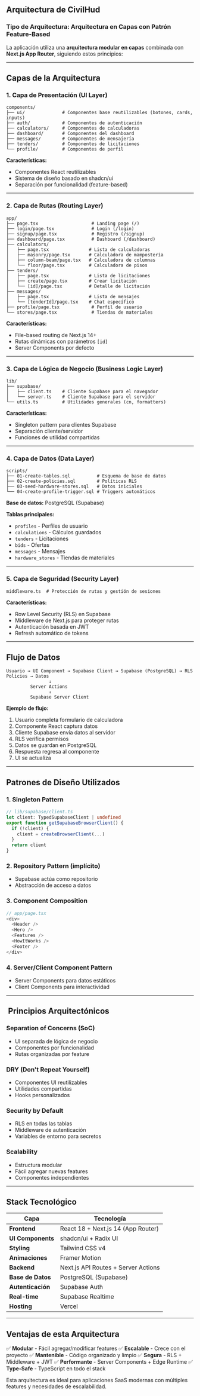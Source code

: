 ## Arquitectura de CivilHud

### **Tipo de Arquitectura: Arquitectura en Capas con Patrón Feature-Based**

La aplicación utiliza una **arquitectura modular en capas** combinada con **Next.js App Router**, siguiendo estos principios:

---

## Capas de la Arquitectura

### **1. Capa de Presentación (UI Layer)**

```plaintext
components/
├── ui/              # Componentes base reutilizables (botones, cards, inputs)
├── auth/            # Componentes de autenticación
├── calculators/     # Componentes de calculadoras
├── dashboard/       # Componentes del dashboard
├── messages/        # Componentes de mensajería
├── tenders/         # Componentes de licitaciones
└── profile/         # Componentes de perfil
```

**Características:**

- Componentes React reutilizables
- Sistema de diseño basado en shadcn/ui
- Separación por funcionalidad (feature-based)


---

### **2. Capa de Rutas (Routing Layer)**

```plaintext
app/
├── page.tsx                    # Landing page (/)
├── login/page.tsx              # Login (/login)
├── signup/page.tsx             # Registro (/signup)
├── dashboard/page.tsx          # Dashboard (/dashboard)
├── calculators/
│   ├── page.tsx               # Lista de calculadoras
│   ├── masonry/page.tsx       # Calculadora de mampostería
│   ├── column-beam/page.tsx   # Calculadora de columnas
│   └── floor/page.tsx         # Calculadora de pisos
├── tenders/
│   ├── page.tsx               # Lista de licitaciones
│   ├── create/page.tsx        # Crear licitación
│   └── [id]/page.tsx          # Detalle de licitación
├── messages/
│   ├── page.tsx               # Lista de mensajes
│   └── [tenderId]/page.tsx    # Chat específico
├── profile/page.tsx            # Perfil de usuario
└── stores/page.tsx             # Tiendas de materiales
```

**Características:**

- File-based routing de Next.js 14+
- Rutas dinámicas con parámetros `[id]`
- Server Components por defecto


---

### **3. Capa de Lógica de Negocio (Business Logic Layer)**

```plaintext
lib/
├── supabase/
│   ├── client.ts    # Cliente Supabase para el navegador
│   └── server.ts    # Cliente Supabase para el servidor
└── utils.ts         # Utilidades generales (cn, formatters)
```

**Características:**

- Singleton pattern para clientes Supabase
- Separación cliente/servidor
- Funciones de utilidad compartidas


---

### **4. Capa de Datos (Data Layer)**

```plaintext
scripts/
├── 01-create-tables.sql          # Esquema de base de datos
├── 02-create-policies.sql        # Políticas RLS
├── 03-seed-hardware-stores.sql   # Datos iniciales
└── 04-create-profile-trigger.sql # Triggers automáticos
```

**Base de datos:** PostgreSQL (Supabase)

**Tablas principales:**

- `profiles` - Perfiles de usuario
- `calculations` - Cálculos guardados
- `tenders` - Licitaciones
- `bids` - Ofertas
- `messages` - Mensajes
- `hardware_stores` - Tiendas de materiales


---

### **5. Capa de Seguridad (Security Layer)**

```plaintext
middleware.ts  # Protección de rutas y gestión de sesiones
```

**Características:**

- Row Level Security (RLS) en Supabase
- Middleware de Next.js para proteger rutas
- Autenticación basada en JWT
- Refresh automático de tokens


---

## Flujo de Datos

```plaintext
Usuario → UI Component → Supabase Client → Supabase (PostgreSQL) → RLS Policies → Datos
                ↓
         Server Actions
                ↓
         Supabase Server Client
```

**Ejemplo de flujo:**

1. Usuario completa formulario de calculadora
2. Componente React captura datos
3. Cliente Supabase envía datos al servidor
4. RLS verifica permisos
5. Datos se guardan en PostgreSQL
6. Respuesta regresa al componente
7. UI se actualiza


---

## Patrones de Diseño Utilizados

### **1. Singleton Pattern**

```typescript
// lib/supabase/client.ts
let client: TypedSupabaseClient | undefined
export function getSupabaseBrowserClient() {
  if (!client) {
    client = createBrowserClient(...)
  }
  return client
}
```

### **2. Repository Pattern (implícito)**

- Supabase actúa como repositorio
- Abstracción de acceso a datos


### **3. Component Composition**

```typescript
// app/page.tsx
<div>
  <Header />
  <Hero />
  <Features />
  <HowItWorks />
  <Footer />
</div>
```

### **4. Server/Client Component Pattern**

- Server Components para datos estáticos
- Client Components para interactividad


---

## ️ Principios Arquitectónicos

### **Separation of Concerns (SoC)**

- UI separada de lógica de negocio
- Componentes por funcionalidad
- Rutas organizadas por feature


### **DRY (Don't Repeat Yourself)**

- Componentes UI reutilizables
- Utilidades compartidas
- Hooks personalizados


### **Security by Default**

- RLS en todas las tablas
- Middleware de autenticación
- Variables de entorno para secretos


### **Scalability**

- Estructura modular
- Fácil agregar nuevas features
- Componentes independientes


---

## Stack Tecnológico

| Capa | Tecnología
|-----|-----
| **Frontend** | React 18 + Next.js 14 (App Router)
| **UI Components** | shadcn/ui + Radix UI
| **Styling** | Tailwind CSS v4
| **Animaciones** | Framer Motion
| **Backend** | Next.js API Routes + Server Actions
| **Base de Datos** | PostgreSQL (Supabase)
| **Autenticación** | Supabase Auth
| **Real-time** | Supabase Realtime
| **Hosting** | Vercel


---

## Ventajas de esta Arquitectura

✅ **Modular** - Fácil agregar/modificar features
✅ **Escalable** - Crece con el proyecto
✅ **Mantenible** - Código organizado y limpio
✅ **Segura** - RLS + Middleware + JWT
✅ **Performante** - Server Components + Edge Runtime
✅ **Type-Safe** - TypeScript en todo el stack

Esta arquitectura es ideal para aplicaciones SaaS modernas con múltiples features y necesidades de escalabilidad.
